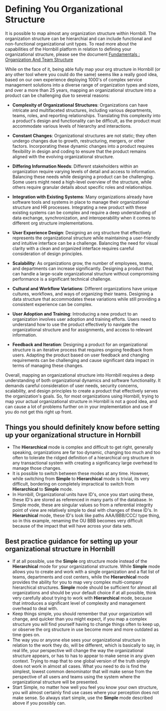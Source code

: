 # Defining You Organizational Structure

It is possible to map almost any organization structure within Hornbill. The organization structure can be hierarchial and can include functional and non-functional organizational unit types.  To read more about the capabilities of the Hornbill platform in relation to defining your organizational structure, please see the document [Fundamentals : Organization And Team Structure](/esp-fundamentals/core-capabilities/organization-and-teams)

While on the face of it, being able fully map your org structure in Hornbill (or any other tool where you could do the same) seems like a really good idea, based on our own experience deploying 1000's of complex service management solutions into a diverse range of organization types and sizes, and over a more than 25 years, mapping an organizational structure into a product can be challenging due to several reasons:

- __Complexity of Organizational Structures__: Organizations can have intricate and multifaceted structures, including various departments, teams, roles, and reporting relationships. Translating this complexity into a product's design and functionality can be difficult, as the product must accommodate various levels of hierarchy and interactions.

- __Constant Changes__: Organizational structures are not static; they often undergo changes due to growth, restructuring, mergers, or other factors. Incorporating these dynamic changes into a product requires flexibility in design and coding to ensure that the product remains aligned with the evolving organizational structure.

- __Differing Information Needs__: Different stakeholders within an organization require varying levels of detail and access to information. Balancing these needs while designing a product can be challenging. Some users might need a high-level overview of the structure, while others require granular details about specific roles and relationships.

- __Integration with Existing Systems__: Many organizations already have software tools and systems in place to manage their organizational structure and HR processes. Integrating a new product with these existing systems can be complex and require a deep understanding of data exchange, synchronization, and interoperability when it comes to different org structure implementations.

- __User Experience Design__: Designing an org structure that effectively represents the organizational structure while maintaining a user-friendly and intuitive interface can be a challenge. Balancing the need for visual clarity with a clean and organized interface requires careful consideration of design principles.

- __Scalability__: As organizations grow, the number of employees, teams, and departments can increase significantly. Designing a product that can handle a large-scale organizational structure without compromising performance is a significant technical challenge.

- __Cultural and Workflow Variations__: Different organizations have unique cultures, workflows, and ways of organizing their teams. Designing a data structure that accommodates these variations while still providing a consistent experience can be complex.

- __User Adoption and Training__: Introducing a new product to an organization involves user adoption and training efforts. Users need to understand how to use the product effectively to navigate the organizational structure and for assignments, and access to relevant information.

- __Feedback and Iteration__: Designing a product for an organizational structure is an iterative process that requires ongoing feedback from users. Adapting the product based on user feedback and changing requirements can be challenging and cause significant data impact in terms of managing these changes.

Overall, mapping an organizational structure into Hornbill requires a deep understanding of both organizational dynamics and software functionality. It demands careful consideration of user needs, security concerns, scalability, and design principles to create a product that effectively serves the organization's goals. So, for most organizations using Hornbill, trying to map your actual organizational structure in Hornbill is not a good idea, and can cause a lot of problems further on in your implementation and use if you do not get this right up front. 

## Things you should definitely know before setting up your organizational structure in Hornbill
- The __Hierarchical__ mode is complex and difficult to get right, generally speaking, organizations are far too dynamic, changing too much and too often to tolerate the ridged definition of a hierarchical org structure in any transactional system with creating a significancy large overhead to manage those changes.
- It is possible to switch between these modes at any time.  However, while switching from __Simple__ to __Hierarchical__ mode is trivial, its very difficult, bordering on completely impractical to switch from __Hierarchical__ to __Simple__ mode.
- In Hornbill, Organizational units have ID's, once you start using these, these ID's are stored as referenced in many parts of the database.  In Simple mode, these are singular values so from a referential integrity point of view are relatively simple to deal with changes of these ID's. In __Hierarchical__ mode, these ID's look like paths AAA/BBB/CCC/ type thing, so in this example, renaming the OU BBB becomes very difficult because of the impact that will have across your data sets. 

## Best practice guidance for setting up your organizational structure in Hornbill
- If at all possible, use the __Simple__ org structure mode instead of the __Hierarchical__ mode for your organizational structure. While __Simple__ mode allows you to create and work with a single organization and a flat list of teams, departments and cost centers, while the __Hierarchical__ mode provides the ability for you to map very complex multi-company hierarchical structures.  __Simple__ mode should be sufficient for almost all organizations and should be your default choice if at all possible, think very carefully about trying to work with __Hierarchical__ mode, because that introduces a significant level of complexity and management overhead to deal with.
- Keep things simple, you should remember that your organization will change, and quicker than you might expect, if you map a complex structure you will find yourself having to change things often to keep up, or observe the org structure in use become more and more outdated as time goes on. 
- The way you or anyone else sees your organizational structure in relation to the work they do, will be different, which is basically to say, in real life, your perspective will change the way the organizational structure appears, or has to has to appear to make sense in any given context. Trying to map that to one global version of the truth simply does not work in almost all cases.  What you need to do is find the simplest, lowest common denominator that will make sense from the perspective of all users and teams using the system where the organizational structure will be presented. 
- Start Simple, no matter how well you feel you know your own structure, you will almost certainly find use cases where your perception does not make sense. So always start simple, use the __Simple__ mode described above if you possibly can.  


